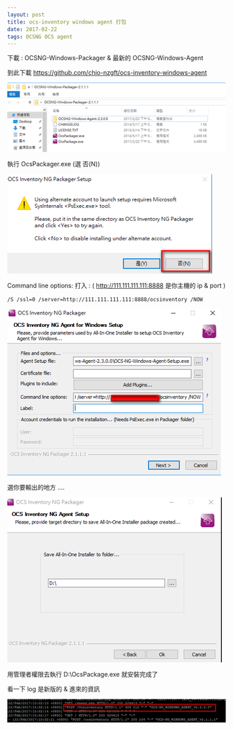 ```yaml
---
layout: post
title: ocs-inventory windows agent 打包
date: 2017-02-22
tags: OCSNG OCS agent
---
```

下載 : OCSNG-Windows-Packager & 最新的 OCSNG-Windows-Agent

到此下載 https://github.com/chio-nzgft/ocs-inventory-windows-agent

<img src="/images/posts/Server/p11.png">

執行 OcsPackager.exe (選 否(N))

<img src="/images/posts/Server/p12.png">

Command line options: 打入 : ( http://111.111.111.111:8888 是你主機的 ip & port )

```
/S /ssl=0 /server=http://111.111.111.111:8888/ocsinventory /NOW
```

<img src="/images/posts/Server/p13.png">

選你要輸出的地方 ....

<img src="/images/posts/Server/p14.png">

用管理者權限去執行 D:\OcsPackage.exe 就安裝完成了 

看一下 log 是新版的 & 進來的資訊

<img src="/images/posts/Server/p15.png">
